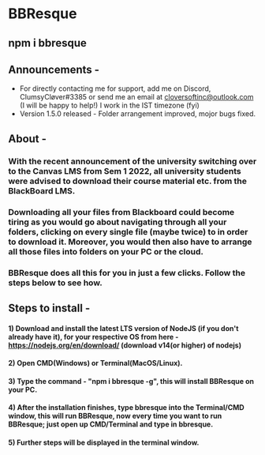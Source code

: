 # BBResque

## **npm i bbresque**

## Announcements -
 - For directly contacting me for support, add me on Discord, ClumsyCløver#3385 or send me an email at cloversoftinc@outlook.com (I will be happy to help!) I work in the IST timezone (fyi)
 - Version 1.5.0 released - Folder arrangement improved, mojor bugs fixed.

## About -

### With the recent announcement of the university switching over to the Canvas LMS from Sem 1 2022, all university students were advised to download their course material etc. from the BlackBoard LMS.

### Downloading all your files from Blackboard could become tiring as you would go about navigating through all your folders, clicking on every single file (maybe twice) to in order to download it. Moreover, you would then also have to arrange all those files into folders on your PC or the cloud.
### BBResque does all this for you in just a few clicks. Follow the steps below to see how.

## **Steps to install -**
#### 1) Download and install the latest LTS version of NodeJS (if you don't already have it), for your respective OS from here - https://nodejs.org/en/download/ (download v14(or higher) of nodejs)
#### 2) Open CMD(Windows) or Terminal(MacOS/Linux).
#### 3) Type the command - **"npm i bbresque -g"**, this will install BBResque on your PC.
#### 4) After the installation finishes, type **bbresque** into the Terminal/CMD window, this will run BBResque, now every time you want to run BBResque; just open up CMD/Terminal and type in **bbresque**.
#### 5) Further steps will be displayed in the terminal window.